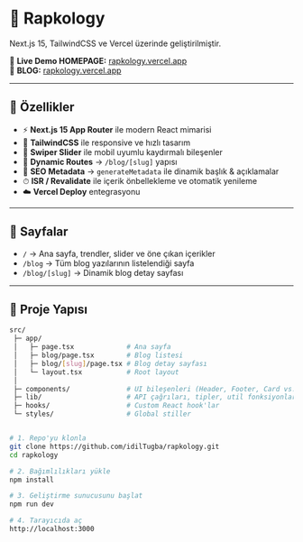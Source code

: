 # 🎤 Rapkology

Next.js 15, TailwindCSS ve Vercel üzerinde geliştirilmiştir.

🔗 **Live Demo HOMEPAGE:** [rapkology.vercel.app](https://vercel.com/idil-tugbas-projects/rapkology)  
🔗 **BLOG:** [rapkology.vercel.app](https://vercel.com/idil-tugbas-projects/rapkology/blog)

---

## 🚀 Özellikler

- ⚡ **Next.js 15 App Router** ile modern React mimarisi
- 🎨 **TailwindCSS** ile responsive ve hızlı tasarım
- 📱 **Swiper Slider** ile mobil uyumlu kaydırmalı bileşenler
- 🔎 **Dynamic Routes** → `/blog/[slug]` yapısı
- 📝 **SEO Metadata** → `generateMetadata` ile dinamik başlık & açıklamalar
- ⏱ **ISR / Revalidate** ile içerik önbellekleme ve otomatik yenileme
- ☁️ **Vercel Deploy** entegrasyonu

---

## 📂 Sayfalar

- `/` → Ana sayfa, trendler, slider ve öne çıkan içerikler
- `/blog` → Tüm blog yazılarının listelendiği sayfa
- `/blog/[slug]` → Dinamik blog detay sayfası

---

## 📂 Proje Yapısı

```bash
src/
 ├─ app/
 │   ├─ page.tsx             # Ana sayfa
 │   ├─ blog/page.tsx        # Blog listesi
 │   ├─ blog/[slug]/page.tsx # Blog detay sayfası
 │   └─ layout.tsx           # Root layout
 │
 ├─ components/              # UI bileşenleri (Header, Footer, Card vs.)
 ├─ lib/                     # API çağrıları, tipler, util fonksiyonlar
 ├─ hooks/                   # Custom React hook'lar
 └─ styles/                  # Global stiller


# 1. Repo'yu klonla
git clone https://github.com/idilTugba/rapkology.git
cd rapkology

# 2. Bağımlılıkları yükle
npm install

# 3. Geliştirme sunucusunu başlat
npm run dev

# 4. Tarayıcıda aç
http://localhost:3000
```
